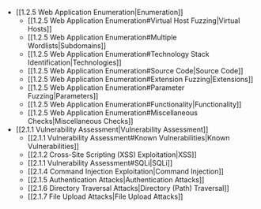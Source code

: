 - [[1.2.5 Web Application Enumeration|Enumeration]]
	- [[1.2.5 Web Application Enumeration#Virtual Host Fuzzing|Virtual Hosts]]
	- [[1.2.5 Web Application Enumeration#Multiple Wordlists|Subdomains]]
	- [[1.2.5 Web Application Enumeration#Technology Stack Identification|Technologies]]
	- [[1.2.5 Web Application Enumeration#Source Code|Source Code]]
	- [[1.2.5 Web Application Enumeration#Extension Fuzzing|Extensions]]
	- [[1.2.5 Web Application Enumeration#Parameter Fuzzing|Parameters]]
	- [[1.2.5 Web Application Enumeration#Functionality|Functionality]]
	- [[1.2.5 Web Application Enumeration#Miscellaneous Checks|Miscellaneous Checks]]
- [[2.1.1 Vulnerability Assessment|Vulnerability Assessment]]
	- [[2.1.1 Vulnerability Assessment#Known Vulnerabilities|Known Vulnerabilities]]
	- [[2.1.2 Cross-Site Scripting (XSS) Exploitation|XSS]]
	- [[2.1.1 Vulnerability Assessment#SQLi|SQLi]]
	- [[2.1.4 Command Injection Exploitation|Command Injection]]
	- [[2.1.5 Authentication Attacks|Authentication Attacks]]
	- [[2.1.6 Directory Traversal Attacks|Directory (Path) Traversal]]
	- [[2.1.7 File Upload Attacks|File Upload Attacks]]